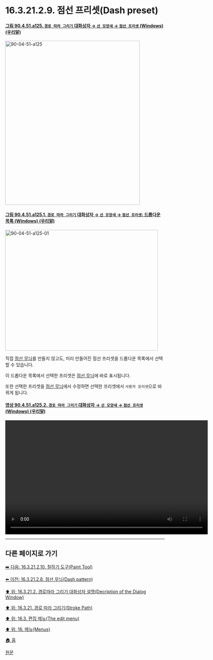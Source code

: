 # 16.3.21.2.9. 점선 프리셋(Dash preset)

<a id="90-04-51-a125"></a>

#### [그림 90.4.51.a125. `경로 따라 그리기` 대화상자 → `선 모양새` → `점선 프리셋` (Windows) (우리말)](./90-04-0051-stroke_path.md#90-04-51-a125)
<img width="425" height="518" alt="90-04-51-a125" src="https://github.com/user-attachments/assets/625199ef-0e23-4ea9-9cc9-ee28be89ebe2" />

<a id="90-04-51-a125-01"></a>

#### [그림 90.4.51.a125.1. `경로 따라 그리기` 대화상자 → `선 모양새` → `점선 프리셋`: 드롭다운 목록 (Windows) (우리말)](./90-04-0051-stroke_path.md#90-04-51-a125-01)
<img width="482" height="381" alt="90-04-51-a125-01" src="https://github.com/user-attachments/assets/ce2634c3-6afb-4c31-878d-735f20aa2223" />

직접 [점선 무늬](./16-03-21-02-08-dash_pattern.md)를 만들지 않고도, 미리 만들어진 점선 프리셋을 드롭다운 목록에서 선택할 수 있습니다.

이 드롭다운 목록에서 선택한 프리셋은 [점선 무늬](./16-03-21-02-08-dash_pattern.md)에 바로 표시됩니다.

또한 선택한 프리셋을 [점선 무늬](./16-03-21-02-08-dash_pattern.md)에서 수정하면 선택한 프리셋에서 `사용자 프리셋`으로 바뀌게 됩니다.

<a id="90-04-51-a125-02"></a>

#### [영상 90.4.51.a125.2. `경로 따라 그리기` 대화상자 → `선 모양새` → `점선 프리셋` (Windows) (우리말)](./90-04-0051-stroke_path.md#90-04-51-a125-02)
<video controls="controls" width="640" height="360" src="https://github.com/user-attachments/assets/b4094ec6-a4c7-427c-b452-6d197c9d946c"></video>

***

## 다른 페이지로 가기

[➡️ 다음: 16.3.21.2.10. 칠하기 도구(Paint Tool)](./16-03-21-02-10-paint_tool.md)

[⬅️ 이전: 16.3.21.2.8. 점선 무늬(Dash pattern)](./16-03-21-02-08-dash_pattern.md)

[⬆️ 위: 16.3.21.2. 경로따라 그리기 대화상자 설명(Decription of the Dialog Window)](./16-03-21-02-00-description_of_the_dialog_window.md)

[⬆️ 위: 16.3.21. 경로 따라 그리기(Stroke Path)](./16-03-21-00-stroke-path.md)

[⬆️ 위: 16.3. 편집 메뉴(The edit menu)](./16-03-00-the-edit-menu.md)

[⬆️ 위: 16. 메뉴(Menus)](./16-00-menus.md)

[🏠 홈](./00-home.md)

[원문](https://docs.gimp.org/2.10/ko/gimp-path-stroke.html#idm24185)